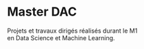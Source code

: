 # Master DAC
Projets et travaux dirigés réalisés durant le M1  
en Data Science et Machine Learning.
